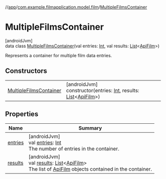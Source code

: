 //[app](../../../index.md)/[com.example.filmapplication.model.film](../index.md)/[MultipleFilmsContainer](index.md)

# MultipleFilmsContainer

[androidJvm]\
data class [MultipleFilmsContainer](index.md)(val entries: [Int](https://kotlinlang.org/api/latest/jvm/stdlib/kotlin/-int/index.html), val results: [List](https://kotlinlang.org/api/latest/jvm/stdlib/kotlin.collections/-list/index.html)&lt;[ApiFilm](../-api-film/index.md)&gt;)

Represents a container for multiple film data entries.

## Constructors

| | |
|---|---|
| [MultipleFilmsContainer](-multiple-films-container.md) | [androidJvm]<br>constructor(entries: [Int](https://kotlinlang.org/api/latest/jvm/stdlib/kotlin/-int/index.html), results: [List](https://kotlinlang.org/api/latest/jvm/stdlib/kotlin.collections/-list/index.html)&lt;[ApiFilm](../-api-film/index.md)&gt;) |

## Properties

| Name | Summary |
|---|---|
| [entries](entries.md) | [androidJvm]<br>val [entries](entries.md): [Int](https://kotlinlang.org/api/latest/jvm/stdlib/kotlin/-int/index.html)<br>The number of entries in the container. |
| [results](results.md) | [androidJvm]<br>val [results](results.md): [List](https://kotlinlang.org/api/latest/jvm/stdlib/kotlin.collections/-list/index.html)&lt;[ApiFilm](../-api-film/index.md)&gt;<br>The list of [ApiFilm](../-api-film/index.md) objects contained in the container. |
